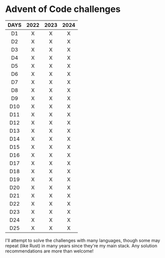 # Advent of Code challenges

|DAYS|2022|2023|2024|
|:---:|:---:|:---:|:---:|
|D1|X|X|X|
|D2|X|X|X|
|D3|X|X|X|
|D4|X|X|X|
|D5|X|X|X|
|D6|X|X|X|
|D7|X|X|X|
|D8|X|X|X|
|D9|X|X|X|
|D10|X|X|X|
|D11|X|X|X|
|D12|X|X|X|
|D13|X|X|X|
|D14|X|X|X|
|D15|X|X|X|
|D16|X|X|X|
|D17|X|X|X|
|D18|X|X|X|
|D19|X|X|X|
|D20|X|X|X|
|D21|X|X|X|
|D22|X|X|X|
|D23|X|X|X|
|D24|X|X|X|
|D25|X|X|X|

I'll attempt to solve the challenges with many languages, though some may repeat (like Rust) in many years since they're my main stack. Any solution recommendations are more than welcome!
